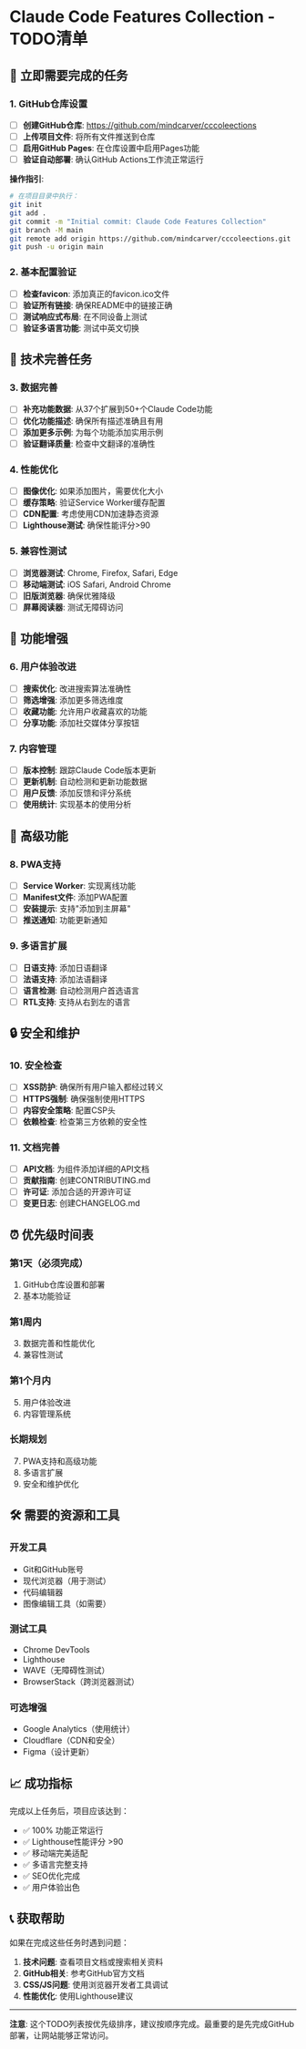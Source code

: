 # Claude Code Features Collection - TODO清单

## 🚨 立即需要完成的任务

### 1. GitHub仓库设置
- [ ] **创建GitHub仓库**: https://github.com/mindcarver/cccoleections
- [ ] **上传项目文件**: 将所有文件推送到仓库
- [ ] **启用GitHub Pages**: 在仓库设置中启用Pages功能
- [ ] **验证自动部署**: 确认GitHub Actions工作流正常运行

**操作指引**:
```bash
# 在项目目录中执行：
git init
git add .
git commit -m "Initial commit: Claude Code Features Collection"
git branch -M main
git remote add origin https://github.com/mindcarver/cccoleections.git
git push -u origin main
```

### 2. 基本配置验证
- [ ] **检查favicon**: 添加真正的favicon.ico文件
- [ ] **验证所有链接**: 确保README中的链接正确
- [ ] **测试响应式布局**: 在不同设备上测试
- [ ] **验证多语言功能**: 测试中英文切换

## 🔧 技术完善任务

### 3. 数据完善
- [ ] **补充功能数据**: 从37个扩展到50+个Claude Code功能
- [ ] **优化功能描述**: 确保所有描述准确且有用
- [ ] **添加更多示例**: 为每个功能添加实用示例
- [ ] **验证翻译质量**: 检查中文翻译的准确性

### 4. 性能优化
- [ ] **图像优化**: 如果添加图片，需要优化大小
- [ ] **缓存策略**: 验证Service Worker缓存配置
- [ ] **CDN配置**: 考虑使用CDN加速静态资源
- [ ] **Lighthouse测试**: 确保性能评分>90

### 5. 兼容性测试
- [ ] **浏览器测试**: Chrome, Firefox, Safari, Edge
- [ ] **移动端测试**: iOS Safari, Android Chrome
- [ ] **旧版浏览器**: 确保优雅降级
- [ ] **屏幕阅读器**: 测试无障碍访问

## 🎨 功能增强

### 6. 用户体验改进
- [ ] **搜索优化**: 改进搜索算法准确性
- [ ] **筛选增强**: 添加更多筛选维度
- [ ] **收藏功能**: 允许用户收藏喜欢的功能
- [ ] **分享功能**: 添加社交媒体分享按钮

### 7. 内容管理
- [ ] **版本控制**: 跟踪Claude Code版本更新
- [ ] **更新机制**: 自动检测和更新功能数据
- [ ] **用户反馈**: 添加反馈和评分系统
- [ ] **使用统计**: 实现基本的使用分析

## 📱 高级功能

### 8. PWA支持
- [ ] **Service Worker**: 实现离线功能
- [ ] **Manifest文件**: 添加PWA配置
- [ ] **安装提示**: 支持"添加到主屏幕"
- [ ] **推送通知**: 功能更新通知

### 9. 多语言扩展
- [ ] **日语支持**: 添加日语翻译
- [ ] **法语支持**: 添加法语翻译
- [ ] **语言检测**: 自动检测用户首选语言
- [ ] **RTL支持**: 支持从右到左的语言

## 🔒 安全和维护

### 10. 安全检查
- [ ] **XSS防护**: 确保所有用户输入都经过转义
- [ ] **HTTPS强制**: 确保强制使用HTTPS
- [ ] **内容安全策略**: 配置CSP头
- [ ] **依赖检查**: 检查第三方依赖的安全性

### 11. 文档完善
- [ ] **API文档**: 为组件添加详细的API文档
- [ ] **贡献指南**: 创建CONTRIBUTING.md
- [ ] **许可证**: 添加合适的开源许可证
- [ ] **变更日志**: 创建CHANGELOG.md

## ⏰ 优先级时间表

### 第1天（必须完成）
1. GitHub仓库设置和部署
2. 基本功能验证

### 第1周内
3. 数据完善和性能优化
4. 兼容性测试

### 第1个月内
5. 用户体验改进
6. 内容管理系统

### 长期规划
7. PWA支持和高级功能
8. 多语言扩展
9. 安全和维护优化

## 🛠️ 需要的资源和工具

### 开发工具
- Git和GitHub账号
- 现代浏览器（用于测试）
- 代码编辑器
- 图像编辑工具（如需要）

### 测试工具
- Chrome DevTools
- Lighthouse
- WAVE（无障碍性测试）
- BrowserStack（跨浏览器测试）

### 可选增强
- Google Analytics（使用统计）
- Cloudflare（CDN和安全）
- Figma（设计更新）

## 📈 成功指标

完成以上任务后，项目应该达到：

- ✅ 100% 功能正常运行
- ✅ Lighthouse性能评分 >90
- ✅ 移动端完美适配
- ✅ 多语言完整支持
- ✅ SEO优化完成
- ✅ 用户体验出色

## 📞 获取帮助

如果在完成这些任务时遇到问题：

1. **技术问题**: 查看项目文档或搜索相关资料
2. **GitHub相关**: 参考GitHub官方文档
3. **CSS/JS问题**: 使用浏览器开发者工具调试
4. **性能优化**: 使用Lighthouse建议

---

**注意**: 这个TODO列表按优先级排序，建议按顺序完成。最重要的是先完成GitHub部署，让网站能够正常访问。